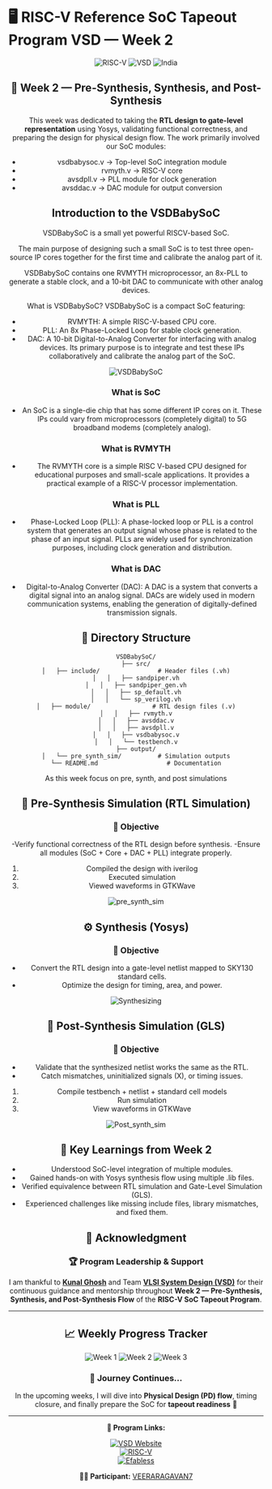 # 🖥️ RISC-V Reference SoC Tapeout Program VSD — Week 2

<div align="center">

![RISC-V](https://img.shields.io/badge/RISC--V-SoC%20Tapeout-blue?style=for-the-badge&logo=riscv)
![VSD](https://img.shields.io/badge/VSD-Program-orange?style=for-the-badge)
![India](https://img.shields.io/badge/Made%20in-India-saffron?style=for-the-badge)

## 📅 Week 2 — Pre-Synthesis, Synthesis, and Post-Synthesis

This week was dedicated to taking the **RTL design to gate-level representation** using Yosys, validating functional correctness, and preparing the design for physical design flow. The work primarily involved our SoC modules:

- vsdbabysoc.v → Top-level SoC integration module
- rvmyth.v → RISC-V core
- avsdpll.v → PLL module for clock generation
- avsddac.v → DAC module for output conversion


## Introduction to the VSDBabySoC
VSDBabySoC is a small yet powerful RISCV-based SoC.

The main purpose of designing such a small SoC is to test three open-source IP cores together for the first time and calibrate the analog part of it.

VSDBabySoC contains one RVMYTH microprocessor, an 8x-PLL to generate a stable clock, and a 10-bit DAC to communicate with other analog devices.

What is VSDBabySoC?
VSDBabySoC is a compact SoC featuring:

- RVMYTH: A simple RISC-V-based CPU core.
- PLL: An 8x Phase-Locked Loop for stable clock generation.
- DAC: A 10-bit Digital-to-Analog Converter for interfacing with analog devices.
Its primary purpose is to integrate and test these IPs collaboratively and calibrate the analog part of the SoC.

![VSDBabySoC](Screenshots/BabySoC_block.png)

### What is SoC
- An SoC is a single-die chip that has some different IP cores on it. These IPs could vary from microprocessors (completely digital) to 5G broadband modems (completely analog).

### What is RVMYTH
- The RVMYTH core is a simple RISC V-based CPU designed for educational purposes and small-scale applications. It provides a practical example of a RISC-V processor implementation.

### What is PLL
- Phase-Locked Loop (PLL): A phase-locked loop or PLL is a control system that generates an output signal whose phase is related to the phase of an input signal. PLLs are widely used for synchronization purposes, including clock generation and distribution.

### What is DAC
- Digital-to-Analog Converter (DAC): A DAC is a system that converts a digital signal into an analog signal. DACs are widely used in modern communication systems, enabling the generation of digitally-defined transmission signals.


## 📂 Directory Structure

```
VSDBabySoC/
├── src/
│   ├── include/                # Header files (.vh)
│   │   ├── sandpiper.vh
│   │   ├── sandpiper_gen.vh
│   │   ├── sp_default.vh
│   │   └── sp_verilog.vh
│   ├── module/                 # RTL design files (.v)
│   │   ├── rvmyth.v
│   │   ├── avsddac.v
│   │   ├── avsdpll.v
│   │   ├── vsdbabysoc.v
│   │   └── testbench.v
├── output/
│   └── pre_synth_sim/          # Simulation outputs
└── README.md                   # Documentation

```

As this week focus on pre, synth, and post simulations

## 🔄 Pre-Synthesis Simulation (RTL Simulation)

### 📌 Objective

-Verify functional correctness of the RTL design before synthesis.
-Ensure all modules (SoC + Core + DAC + PLL) integrate properly.

1. Compiled the design with iverilog
2. Executed simulation
3. Viewed waveforms in GTKWave

![pre_synth_sim](Screenshots/pre_synth_wf.png)


## ⚙️ Synthesis (Yosys)

### 📌 Objective

- Convert the RTL design into a gate-level netlist mapped to SKY130 standard cells.
- Optimize the design for timing, area, and power.

![Synthesizing](Screenshots/synth.png)


## 🧪 Post-Synthesis Simulation (GLS)
### 📌 Objective

- Validate that the synthesized netlist works the same as the RTL.
- Catch mismatches, uninitialized signals (X), or timing issues.

1. Compile testbench + netlist + standard cell models
2. Run simulation
3. View waveforms in GTKWave

![Post_synth_sim](Screenshots/post_synth_wf.png)



## 🌟 Key Learnings from Week 2

- Understood SoC-level integration of multiple modules.
- Gained hands-on with Yosys synthesis flow using multiple .lib files.
- Verified equivalence between RTL simulation and Gate-Level Simulation (GLS).
- Experienced challenges like missing include files, library mismatches, and fixed them.


## 🙏 **Acknowledgment**

<div align="center">

### 🏆 **Program Leadership & Support**

I am thankful to [**Kunal Ghosh**](https://github.com/kunalg123) and Team **[VLSI System Design (VSD)](https://vsdiat.vlsisystemdesign.com/)** for their continuous guidance and mentorship throughout **Week 2 — Pre-Synthesis, Synthesis, and Post-Synthesis Flow** of the **RISC-V SoC Tapeout Program**.

</div>

---

## 📈 **Weekly Progress Tracker**

![Week 1](https://img.shields.io/badge/Week%201-RTL%20Foundations-success?style=flat-square)
![Week 2](https://img.shields.io/badge/Week%202-Synthesis%20Flow-success?style=flat-square)
![Week 3](https://img.shields.io/badge/Week%203-Upcoming-lightgrey?style=flat-square)

### 🚀 **Journey Continues...**

In the upcoming weeks, I will dive into **Physical Design (PD) flow**, timing closure, and finally prepare the SoC for **tapeout readiness** 🚀

---

**🔗 Program Links:**

[![VSD Website](https://img.shields.io/badge/VSD-Official%20Website-blue?style=flat-square)](https://vsdiat.vlsisystemdesign.com/)  
[![RISC-V](https://img.shields.io/badge/RISC--V-International-green?style=flat-square)](https://riscv.org/)  
[![Efabless](https://img.shields.io/badge/Efabless-Platform-orange?style=flat-square)](https://efabless.com/)

**👨‍💻 Participant:** [VEERARAGAVAN7](https://github.com/VEERARAGAVAN7)
